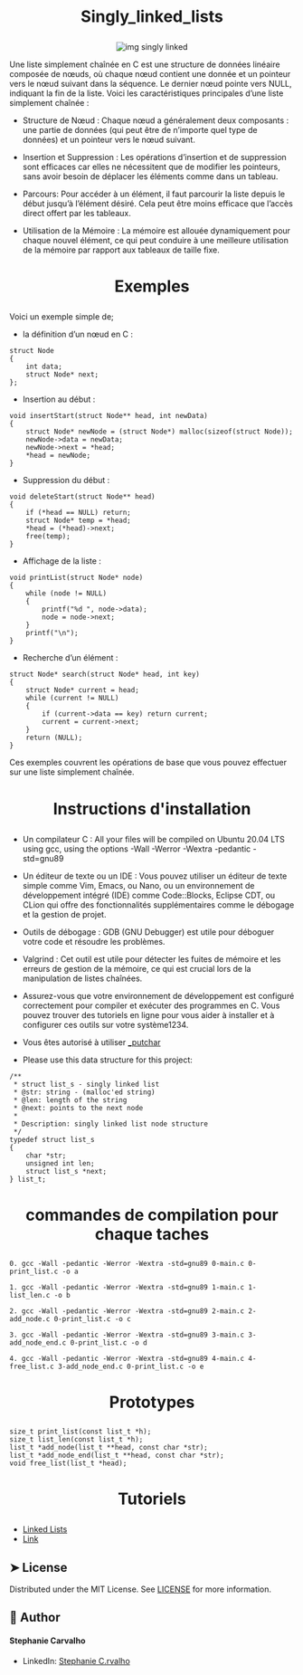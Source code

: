 # <p align="center">Singly_linked_lists</p>

<p align="center">
  <img src="https://i.ytimg.com/vi/vcQIFT79_50/maxresdefault.jpg" alt="img singly linked" />
</p>

Une liste simplement chaînée en C est une structure de données linéaire composée de nœuds, où chaque nœud contient une donnée et un pointeur vers le nœud suivant dans la séquence. Le dernier nœud pointe vers NULL, indiquant la fin de la liste. Voici les caractéristiques principales d’une liste simplement chaînée :

- Structure de Nœud : Chaque nœud a généralement deux composants : une partie de données (qui peut être de n’importe quel type de données) et un pointeur vers le nœud suivant.

- Insertion et Suppression : Les opérations d’insertion et de suppression sont efficaces car elles ne nécessitent que de modifier les pointeurs, sans avoir besoin de déplacer les éléments comme dans un tableau.

- Parcours: Pour accéder à un élément, il faut parcourir la liste depuis le début jusqu’à l’élément désiré. Cela peut être moins efficace que l’accès direct offert par les tableaux.

- Utilisation de la Mémoire : La mémoire est allouée dynamiquement pour chaque nouvel élément, ce qui peut conduire à une meilleure utilisation de la mémoire par rapport aux tableaux de taille fixe.

# <p align="center">Exemples</p>

Voici un exemple simple de;

- la définition d’un nœud en C :

```
struct Node
{
    int data;
    struct Node* next;
};
```
- Insertion au début :

```
void insertStart(struct Node** head, int newData)
{
    struct Node* newNode = (struct Node*) malloc(sizeof(struct Node));
    newNode->data = newData;
    newNode->next = *head;
    *head = newNode;
}
```
- Suppression du début :

```
void deleteStart(struct Node** head)
{
    if (*head == NULL) return;
    struct Node* temp = *head;
    *head = (*head)->next;
    free(temp);
}
```
- Affichage de la liste :

```
void printList(struct Node* node)
{
    while (node != NULL)
    {
        printf("%d ", node->data);
        node = node->next;
    }
    printf("\n");
}
```
- Recherche d’un élément :

```
struct Node* search(struct Node* head, int key)
{
    struct Node* current = head;
    while (current != NULL)
    {
        if (current->data == key) return current;
        current = current->next;
    }
    return (NULL);
}
```
Ces exemples couvrent les opérations de base que vous pouvez effectuer sur une liste simplement chaînée.

# <p align="center">Instructions d'installation</p>

- Un compilateur C : All your files will be compiled on Ubuntu 20.04 LTS using gcc, using the options -Wall -Werror -Wextra -pedantic -std=gnu89
- Un éditeur de texte ou un IDE : Vous pouvez utiliser un éditeur de texte simple comme Vim, Emacs, ou Nano, ou un environnement de développement intégré (IDE) comme Code::Blocks, Eclipse CDT, ou CLion qui offre des fonctionnalités supplémentaires comme le débogage et la gestion de projet.
- Outils de débogage : GDB (GNU Debugger) est utile pour déboguer votre code et résoudre les problèmes.
- Valgrind : Cet outil est utile pour détecter les fuites de mémoire et les erreurs de gestion de la mémoire, ce qui est crucial lors de la manipulation de listes chaînées.
- Assurez-vous que votre environnement de développement est configuré correctement pour compiler et exécuter des programmes en C. Vous pouvez trouver des tutoriels en ligne pour vous aider à installer et à configurer ces outils sur votre système1234.
- Vous êtes autorisé à utiliser [_putchar](https://github.com/hs-hq/_putchar.c/blob/main/_putchar.c)

- Please use this data structure for this project:

```
/**
 * struct list_s - singly linked list
 * @str: string - (malloc'ed string)
 * @len: length of the string
 * @next: points to the next node
 *
 * Description: singly linked list node structure
 */
typedef struct list_s
{
    char *str;
    unsigned int len;
    struct list_s *next;
} list_t;
```


# <p align="center">commandes de compilation pour chaque taches</p>

```
0. gcc -Wall -pedantic -Werror -Wextra -std=gnu89 0-main.c 0-print_list.c -o a
```

```
1. gcc -Wall -pedantic -Werror -Wextra -std=gnu89 1-main.c 1-list_len.c -o b
```

```
2. gcc -Wall -pedantic -Werror -Wextra -std=gnu89 2-main.c 2-add_node.c 0-print_list.c -o c
```

```
3. gcc -Wall -pedantic -Werror -Wextra -std=gnu89 3-main.c 3-add_node_end.c 0-print_list.c -o d
```

```
4. gcc -Wall -pedantic -Werror -Wextra -std=gnu89 4-main.c 4-free_list.c 3-add_node_end.c 0-print_list.c -o e
```
# <p align="center">Prototypes</p>
```
size_t print_list(const list_t *h);
size_t list_len(const list_t *h);
list_t *add_node(list_t **head, const char *str);
list_t *add_node_end(list_t **head, const char *str);
void free_list(list_t *head);
```

# <p align="center">Tutoriels</p>

- [Linked Lists](https://www.youtube.com/watch?v=udapt4FGY20&t=130s&ab_channel=UNSWeLearning)
- [Link](https://www.geeksforgeeks.org/singly-linked-list-tutorial/)

## ➤ License
Distributed under the MIT License.
See [LICENSE](https://www.holbertonschool.fr/) for more information.


## 🙇 Author
#### Stephanie Carvalho
- LinkedIn: [Stephanie C.rvalho](https://www.linkedin.com/in/stephanie-c-35582a13a/)
